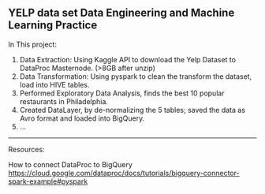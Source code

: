 
## YELP data set Data Engineering and Machine Learning Practice



In This project:
1. Data Extraction: Using Kaggle API to download the Yelp Dataset to DataProc Masternode. (>8GB after unzip)
2. Data Transformation: Using pyspark to clean the transform the dataset, load into HIVE tables. 
3. Performed Exploratory Data Analysis, finds the best 10 popular restaurants in Philadelphia.
4. Created DataLayer, by de-normalizing the 5 tables; saved the data as Avro format and loaded into BigQuery.
5. ...





------
Resources:

How to connect DataProc to BigQuery
https://cloud.google.com/dataproc/docs/tutorials/bigquery-connector-spark-example#pyspark